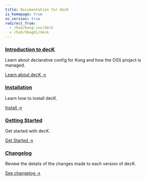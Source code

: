 ```yaml
---
title: Documentation for decK
is_homepage: true
no_version: true
redirect_from:
  - /hub/kong-inc/deck
  - /hub/hbagdi/deck
---
```

<div class="docs-grid">

  <div class="docs-grid-block">
    <h3><a href="/deck/overview">Introduction to decK</a></h3>
    <p>Learn about declarative config for Kong and how the OSS project is managed.</p>
    <a href="/deck/overview">Learn about decK &rarr;</a>
  </div>

  <div class="docs-grid-block">
    <h3><a href="/deck/installation">Installation</a></h3>
    <p>Learn how to install decK.</p>
    <a href="/deck/installation">Install &rarr;</a>
  </div>

  <div class="docs-grid-block">
    <h3><a href="/deck/guides/getting-started">Getting Started</a></h3>
    <p>Get started with decK.</p>
    <a href="/deck/guides/getting-started">Get Started &rarr;</a>
  </div>

  <div class="docs-grid-block">
    <h3><a href="https://github.com/kong/deck/blob/main/CHANGELOG.md">Changelog</a></h3>
    <p>Review the details of the changes made to each version of decK.</p>
    <a href="https://github.com/kong/deck/blob/main/CHANGELOG.md">See changelog &rarr;</a>
  </div>

</div>

